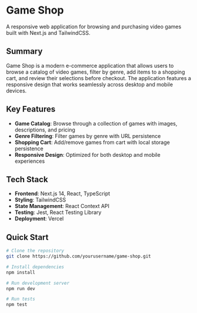 # Game Shop

A responsive web application for browsing and purchasing video games built with Next.js and TailwindCSS.

## Summary

Game Shop is a modern e-commerce application that allows users to browse a catalog of video games, filter by genre, add items to a shopping cart, and review their selections before checkout. The application features a responsive design that works seamlessly across desktop and mobile devices.

## Key Features

- **Game Catalog**: Browse through a collection of games with images, descriptions, and pricing
- **Genre Filtering**: Filter games by genre with URL persistence
- **Shopping Cart**: Add/remove games from cart with local storage persistence
- **Responsive Design**: Optimized for both desktop and mobile experiences

## Tech Stack

- **Frontend**: Next.js 14, React, TypeScript
- **Styling**: TailwindCSS
- **State Management**: React Context API
- **Testing**: Jest, React Testing Library
- **Deployment**: Vercel

## Quick Start

```bash
# Clone the repository
git clone https://github.com/yourusername/game-shop.git

# Install dependencies
npm install

# Run development server
npm run dev

# Run tests
npm test
```
